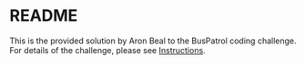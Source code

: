 # README

This is the provided solution by Aron Beal to the BusPatrol coding challenge.  For details of the challenge, please see [Instructions](./Instructions.md).
